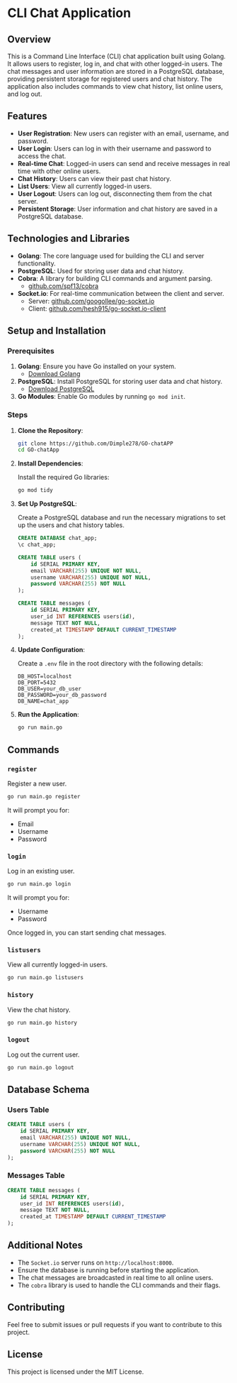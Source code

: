 # CLI Chat Application

## Overview

This is a Command Line Interface (CLI) chat application built using Golang. It allows users to register, log in, and chat with other logged-in users. The chat messages and user information are stored in a PostgreSQL database, providing persistent storage for registered users and chat history. The application also includes commands to view chat history, list online users, and log out.

## Features

- **User Registration**: New users can register with an email, username, and password.
- **User Login**: Users can log in with their username and password to access the chat.
- **Real-time Chat**: Logged-in users can send and receive messages in real time with other online users.
- **Chat History**: Users can view their past chat history.
- **List Users**: View all currently logged-in users.
- **User Logout**: Users can log out, disconnecting them from the chat server.
- **Persistent Storage**: User information and chat history are saved in a PostgreSQL database.

## Technologies and Libraries

- **Golang**: The core language used for building the CLI and server functionality.
- **PostgreSQL**: Used for storing user data and chat history.
- **Cobra**: A library for building CLI commands and argument parsing.
  - [github.com/spf13/cobra](https://github.com/spf13/cobra)
- **Socket.io**: For real-time communication between the client and server.
  - Server: [github.com/googollee/go-socket.io](https://github.com/googollee/go-socket.io)
  - Client: [github.com/hesh915/go-socket.io-client](https://github.com/hesh915/go-socket.io-client)

## Setup and Installation

### Prerequisites

1. **Golang**: Ensure you have Go installed on your system.
   - [Download Golang](https://golang.org/dl/)
2. **PostgreSQL**: Install PostgreSQL for storing user data and chat history.
   - [Download PostgreSQL](https://www.postgresql.org/download/)
3. **Go Modules**: Enable Go modules by running `go mod init`.

### Steps

1. **Clone the Repository**:

   ```bash
   git clone https://github.com/Dimple278/GO-chatAPP
   cd GO-chatApp
   ```

2. **Install Dependencies**:

   Install the required Go libraries:

   ```bash
   go mod tidy
   ```

3. **Set Up PostgreSQL**:

   Create a PostgreSQL database and run the necessary migrations to set up the users and chat history tables.

   ```sql
   CREATE DATABASE chat_app;
   \c chat_app;

   CREATE TABLE users (
       id SERIAL PRIMARY KEY,
       email VARCHAR(255) UNIQUE NOT NULL,
       username VARCHAR(255) UNIQUE NOT NULL,
       password VARCHAR(255) NOT NULL
   );

   CREATE TABLE messages (
       id SERIAL PRIMARY KEY,
       user_id INT REFERENCES users(id),
       message TEXT NOT NULL,
       created_at TIMESTAMP DEFAULT CURRENT_TIMESTAMP
   );
   ```

4. **Update Configuration**:

   Create a `.env` file in the root directory with the following details:

   ```
   DB_HOST=localhost
   DB_PORT=5432
   DB_USER=your_db_user
   DB_PASSWORD=your_db_password
   DB_NAME=chat_app
   ```

5. **Run the Application**:

   ```bash
   go run main.go
   ```

## Commands

### `register`

Register a new user.

```bash
go run main.go register
```

It will prompt you for:

- Email
- Username
- Password

### `login`

Log in an existing user.

```bash
go run main.go login
```

It will prompt you for:

- Username
- Password

Once logged in, you can start sending chat messages.

### `listusers`

View all currently logged-in users.

```bash
go run main.go listusers
```

### `history`

View the chat history.

```bash
go run main.go history
```

### `logout`

Log out the current user.

```bash
go run main.go logout
```

## Database Schema

### Users Table

```sql
CREATE TABLE users (
    id SERIAL PRIMARY KEY,
    email VARCHAR(255) UNIQUE NOT NULL,
    username VARCHAR(255) UNIQUE NOT NULL,
    password VARCHAR(255) NOT NULL
);
```

### Messages Table

```sql
CREATE TABLE messages (
    id SERIAL PRIMARY KEY,
    user_id INT REFERENCES users(id),
    message TEXT NOT NULL,
    created_at TIMESTAMP DEFAULT CURRENT_TIMESTAMP
);
```

## Additional Notes

- The `Socket.io` server runs on `http://localhost:8000`.
- Ensure the database is running before starting the application.
- The chat messages are broadcasted in real time to all online users.
- The `cobra` library is used to handle the CLI commands and their flags.

## Contributing

Feel free to submit issues or pull requests if you want to contribute to this project.

## License

This project is licensed under the MIT License.
